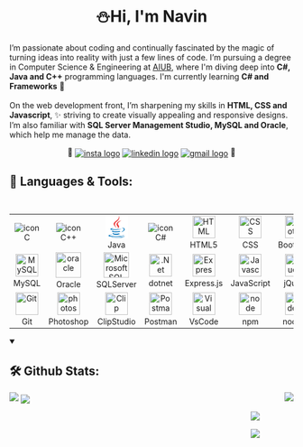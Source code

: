 <h1 align="center">⛄Hi, I'm Navin</h1>
<!-- <h3 align="center">I'm an engineering student</h3>
<a href="https://www.instagram.com/avocado_.exe/" target="_blank" rel="noreferrer"/><img align="right"  alt="avocado" width="180"  src="https://github.com/navinxqz/navinxqz/blob/main/3825a992-8050-4b00-8ac1-dad6e73ddbbd.png">
👩🏻‍🎓 Studying Computer Science & Engineering at [AIUB](https://www.aiub.edu/)</br>
🌱 Currently learning **C# and Frameworks**</br>
🎨 I do **digital illustration & commissions**</br>
📫 To reach me: **cyt.navin6@gmail.com**</br></br>    -->

I’m passionate about coding and continually fascinated by the magic of turning ideas into reality with just a few lines of code. I’m pursuing a degree in Computer Science & Engineering at [AIUB](https://www.aiub.edu/), where I'm diving deep into **C#, Java and C++** programming languages. I'm currently learning **C# and Frameworks** 🌱<br><br>
On the web development front, I’m sharpening my skills in **HTML, CSS and Javascript**, ✨ striving to create visually appealing and responsive designs. I’m also familiar with **SQL Server Management Studio, MySQL and Oracle**, which help me manage the data.
<!--    <br><br>
Beyond coding, I love bringing ideas to life through my digital art. My aim is to contribute to open-source projects, that solve real-world problems and make a positive impact. I'm excited to continue learning, creating, and exploring the endless possibilities in the tech world.    -->

<p align="center">
🎃 <a href="https://instagram.com/avocado_.exe" target="blank"><img align="center" src="https://img.shields.io/badge/Instagram-000?style=for-the-badge&logo=Instagram&logoColor=E4405F" style="vertical-align:center" alt="insta logo"/></a>
    <a href="https://www.linkedin.com/in/md-nawshin-navin-063953296/" target="blank"><img align="center" src="https://img.shields.io/badge/linkedin-000?&style=for-the-badge&logo=linkedin&logoColor=blue" style="vertical-align:center" alt="linkedin logo"/></a>
    <a href="mailto:cyt.navin6@gmail.com" target="blank"><img align="center" src="https://img.shields.io/badge/Gmail-000?style=for-the-badge&logo=gmail&logoColor=C80036" style="vertical-align:center" alt="gmail logo"/></a> 🎃
</p>

<h2 align="left">🍄 Languages & Tools:</h2>
<table>
<div style="display: flex; align-items: flex-start; align: center">
<table align="center">
  <tr>
    <td align="center" width="96"><img src="https://img.icons8.com/?size=100&id=40670&format=png&color=000000" alt="icon" width="40" height="40" title="C"/><br>C </td>
    <td align="center" width="96"><img src="https://techstack-generator.vercel.app/cpp-icon.svg" alt="icon" width="40" height="40" title="C++"/> <br>C++ </td>
    <td align="center" width="96"><img src="https://raw.githubusercontent.com/devicons/devicon/master/icons/java/java-original.svg" width="40" height="40" title="Java"/><br>Java </td>
    <td align="center" width="96"><img src="https://techstack-generator.vercel.app/csharp-icon.svg" alt="icon" width="40" height="40" title="C#"/><br>C# </td>
    <td align="center"  width="96"><img src="https://skillicons.dev/icons?i=html" width="40" height="40" title="HTML"/><br>HTML5 </td>
    <td align="center"  width="96"><img src="https://skillicons.dev/icons?i=css" width="40" height="40" title="CSS"/><br>CSS </td>
    <td align="center"  width="96"><img src="https://cdn.simpleicons.org/bootstrap/7952B3" width="40" height="40" title="Bootstrap"/><br>Bootstrap</td>
      
 </tr><tr>
    <td align="center" width="96"><img src="https://techstack-generator.vercel.app/mysql-icon.svg" width="40" height="40" title="MySQL" /><br>MySQL</td>
    <td align="center" width="96"><img src="https://cdn.icon-icons.com/icons2/2415/PNG/512/oracle_original_logo_icon_146401.png" width="45" height="45" title="oracle" /><br>Oracle</td>
    <td align="center" width="96"><img src="https://cdn.jsdelivr.net/gh/devicons/devicon/icons/microsoftsqlserver/microsoftsqlserver-plain.svg" width="45" height="45" title="Microsoft SQL Server" /><br>SQLServer</td>
    <td align="center" width="96"><img src="https://icon.icepanel.io/Technology/svg/.NET.svg" width="40" height="40" title=".Net"/><br>dotnet </td>
    <td align="center" width="96"><img src="https://skillicons.dev/icons?i=expressjs" width="40" height="40" title="Express.js" /><br>Express.js</td>
    <td align="center" width="96"><img src="https://skillicons.dev/icons?i=js" width="40" height="40" title="Javascript" /><br>JavaScript</td>
    <td align="center" width="96"><img src="https://cdn.iconscout.com/icon/free/png-512/free-jquery-3521520-2945023.png" width="40" height="40" title="jQuery" /><br>jQuery</td>

 </tr><tr>
    <td align="center" width="96"><img src="https://cdn.icon-icons.com/icons2/2699/PNG/512/git_scm_logo_icon_170096.png" width="40" height="40" title="Git" /><br>Git</td>
    <td align="center" width="96"><img src="https://www.cdnlogo.com/logos/a/88/adobe-photoshop.svg" width="40" height="40" title="photoshop cc 19" /><br>Photoshop</td>
    <td align="center" width="96"><img src="https://cdn.icon-icons.com/icons2/3053/PNG/512/clip_studio_paint_macos_bigsur_icon_189480.png" width="40" height="40" title="Clip Studio Paint" /><br>ClipStudio</td>
    <td align="center" width="96"><img src="https://avatars.githubusercontent.com/u/10251060?s=200&v=4" width="40" height="40" title="Postman API" /><br>Postman</td>
    <td align="center" width="96"><img src="https://skillicons.dev/icons?i=vscode" width="40" height="40" title="Visual Studio Code" /><br>VsCode</td>
    <td align="center" width="96"><img src="https://github.com/npm/logos/blob/master/npm%20logo/npm-logo-red.svg" width="40" height="40" title="node package manager" /><br>npm</td>
    <td align="center" width="96"><img src="https://skillicons.dev/icons?i=nodejs" width="40" height="40" title="node.js" /><br>node.js</td>
     
 </tr>
 </table>

<details open> 
<summary><h2 align="left">🛠 Github Stats:</h2></summary>
<p align="start">
  <img height="50%" src ="https://github-readme-stats.vercel.app/api?username=navinxqz&theme=react&show_icons=true&hide_border=true&bg_color=0D1117&count_private=true">
  <img align="right" src="https://github-readme-stats.vercel.app/api/top-langs/?username=navinxqz&theme=react&layout=compact&bg_color=0D1117&card_width=340&hide_border=true&hide=Batchfile&include_all_commits=true&count_private=true"/>
  <img align="center" src ="https://github-readme-activity-graph.vercel.app/graph?username=navinxqz&theme=react-dark&hide_border=true&hide_title=false&area=true&custom_title=Contribution%20Graph%20of%20last%2030%20days&height=350">
</p>

<!--  <p align="center"><img height=150px src="https://streak-stats.demolab.com?user=navinxqz&theme=react&hide_border=true&bg_color=0D1117"></p>  -->
<p><img align="right" width="15%" src="https://profile-counter.glitch.me/{navinxqz}/count.svg"></p><br>
<p><img align="right" width="15%" src="https://raw.githubusercontent.com/Safouene1/support-palestine-banner/master/StandWithPalestine.svg"></p>
</details>
